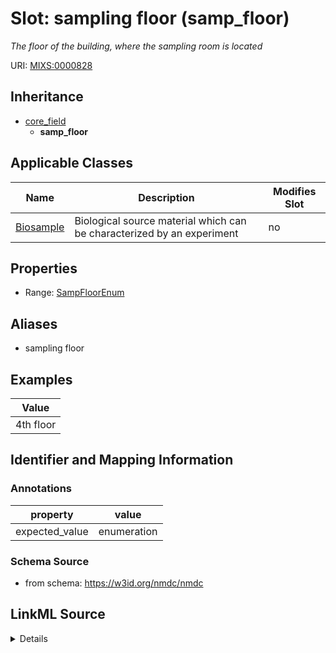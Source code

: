 # Slot: sampling floor (samp_floor)


_The floor of the building, where the sampling room is located_



URI: [MIXS:0000828](https://w3id.org/mixs/0000828)




## Inheritance

* [core_field](core_field.md)
    * **samp_floor**





## Applicable Classes

| Name | Description | Modifies Slot |
| --- | --- | --- |
[Biosample](Biosample.md) | Biological source material which can be characterized by an experiment |  no  |







## Properties

* Range: [SampFloorEnum](SampFloorEnum.md)



## Aliases


* sampling floor




## Examples

| Value |
| --- |
| 4th floor |

## Identifier and Mapping Information





### Annotations

| property | value |
| --- | --- |
| expected_value | enumeration || occurrence | 1 |



### Schema Source


* from schema: https://w3id.org/nmdc/nmdc




## LinkML Source

<details>
```yaml
name: samp_floor
annotations:
  expected_value:
    tag: expected_value
    value: enumeration
  occurrence:
    tag: occurrence
    value: '1'
description: The floor of the building, where the sampling room is located
title: sampling floor
examples:
- value: 4th floor
from_schema: https://w3id.org/nmdc/nmdc
aliases:
- sampling floor
rank: 1000
is_a: core field
slot_uri: MIXS:0000828
multivalued: false
alias: samp_floor
domain_of:
- Biosample
range: samp_floor_enum

```
</details>